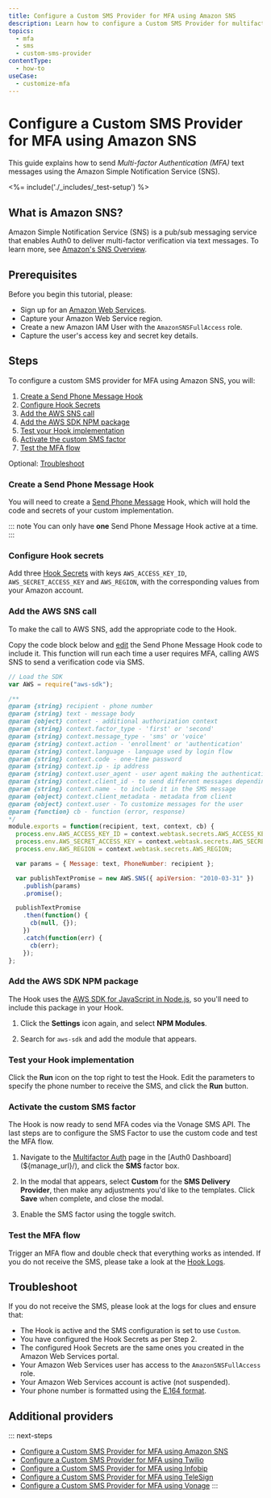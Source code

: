 ```yaml
---
title: Configure a Custom SMS Provider for MFA using Amazon SNS
description: Learn how to configure a Custom SMS Provider for multifactor authentication (MFA) using Amazon SNS.
topics:
  - mfa
  - sms
  - custom-sms-provider
contentType:
  - how-to
useCase:
  - customize-mfa
---
```

# Configure a Custom SMS Provider for MFA using Amazon SNS

This guide explains how to send <dfn data-key="multifactor-authentication">Multi-factor Authentication (MFA)</dfn> text messages using the Amazon Simple Notification Service (SNS).

<%= include('./_includes/_test-setup') %>

## What is Amazon SNS?

Amazon Simple Notification Service (SNS) is a pub/sub messaging service that enables Auth0 to deliver multi-factor verification via text messages. To learn more, see [Amazon's SNS Overview](https://aws.amazon.com/sns).

## Prerequisites

Before you begin this tutorial, please:

* Sign up for an [Amazon Web Services](https://portal.aws.amazon.com/billing/signup#/start).
* Capture your Amazon Web Service region.
* Create a new Amazon IAM User with the `AmazonSNSFullAccess` role.
* Capture the user's access key and secret key details.

## Steps

To configure a custom SMS provider for MFA using Amazon SNS, you will:

1. [Create a Send Phone Message Hook](#create-a-send-phone-message-hook)
2. [Configure Hook Secrets](#configure-hook-secrets)
3. [Add the AWS SNS call](#add-the-aws-sns-call)
4. [Add the AWS SDK NPM package](#add-the-aws-sdk-npm-package)
5. [Test your Hook implementation](#test-your-hook-implementation)
6. [Activate the custom SMS factor](#activate-the-custom-sms-factor)
7. [Test the MFA flow](#test-the-mfa-flow)

Optional: [Troubleshoot](#troubleshoot)

### Create a Send Phone Message Hook

You will need to create a [Send Phone Message](/hooks/extensibility-points/send-phone-message) Hook, which will hold the code and secrets of your custom implementation.

::: note
You can only have **one** Send Phone Message Hook active at a time.
:::

### Configure Hook secrets

Add three [Hook Secrets](/hooks/secrets/create) with keys `AWS_ACCESS_KEY_ID`, `AWS_SECRET_ACCESS_KEY` and `AWS_REGION`, with the corresponding values from your Amazon account.

### Add the AWS SNS call

To make the call to AWS SNS, add the appropriate code to the Hook.

Copy the code block below and [edit](/hooks/update) the Send Phone Message Hook code to include it. This function will run each time a user requires MFA, calling AWS SNS to send a verification code via SMS.

```js
// Load the SDK
var AWS = require("aws-sdk");

/**
@param {string} recipient - phone number
@param {string} text - message body
@param {object} context - additional authorization context
@param {string} context.factor_type - 'first' or 'second'
@param {string} context.message_type - 'sms' or 'voice'
@param {string} context.action - 'enrollment' or 'authentication'
@param {string} context.language - language used by login flow
@param {string} context.code - one-time password
@param {string} context.ip - ip address
@param {string} context.user_agent - user agent making the authentication request
@param {string} context.client_id - to send different messages depending on the client id
@param {string} context.name - to include it in the SMS message
@param {object} context.client_metadata - metadata from client
@param {object} context.user - To customize messages for the user
@param {function} cb - function (error, response)
*/
module.exports = function(recipient, text, context, cb) {
  process.env.AWS_ACCESS_KEY_ID = context.webtask.secrets.AWS_ACCESS_KEY_ID;
  process.env.AWS_SECRET_ACCESS_KEY = context.webtask.secrets.AWS_SECRET_ACCESS_KEY;
  process.env.AWS_REGION = context.webtask.secrets.AWS_REGION;

  var params = { Message: text, PhoneNumber: recipient };

  var publishTextPromise = new AWS.SNS({ apiVersion: "2010-03-31" })
    .publish(params)
    .promise();

  publishTextPromise
    .then(function() {
      cb(null, {});
    })
    .catch(function(err) {
      cb(err);
    });
};
```

### Add the AWS SDK NPM package

The Hook uses the [AWS SDK for JavaScript in Node.js](https://aws.amazon.com/sdk-for-node-js/), so you'll need to include this package in your Hook.

1. Click the **Settings** icon again, and select **NPM Modules**. 

2. Search for `aws-sdk` and add the module that appears.

### Test your Hook implementation

Click the **Run** icon on the top right to test the Hook. Edit the parameters to specify the phone number to receive the SMS, and click the **Run** button.

### Activate the custom SMS factor

The Hook is now ready to send MFA codes via the Vonage SMS API. The last steps are to configure the SMS Factor to use the custom code and test the MFA flow.

1. Navigate to the [Multifactor Auth](${manage_url}/#/mfa) page in the [Auth0 Dashboard](${manage_url}/), and click the **SMS** factor box.

2. In the modal that appears, select **Custom** for the **SMS Delivery Provider**, then make any adjustments you'd like to the templates. Click **Save** when complete, and close the modal.

3. Enable the SMS factor using the toggle switch.

### Test the MFA flow

Trigger an MFA flow and double check that everything works as intended. If you do not receive the SMS, please take a look at the [Hook Logs](/hooks/view-logs).

## Troubleshoot

If you do not receive the SMS, please look at the logs for clues and ensure that:

- The Hook is active and the SMS configuration is set to use `Custom`.
- You have configured the Hook Secrets as per Step 2.
- The configured Hook Secrets are the same ones you created in the Amazon Web Services portal.
- Your Amazon Web Services user has access to the `AmazonSNSFullAccess` role.
- Your Amazon Web Services account is active (not suspended).
- Your phone number is formatted using the [E.164 format](https://en.wikipedia.org/wiki/E.164).

## Additional providers

::: next-steps
* [Configure a Custom SMS Provider for MFA using Amazon SNS](/multifactor-authentication/send-phone-message-hook-amazon-sns)
* [Configure a Custom SMS Provider for MFA using Twilio](/multifactor-authentication/send-phone-message-hook-twilio)
* [Configure a Custom SMS Provider for MFA using Infobip](/multifactor-authentication/send-phone-message-hook-infobip)
* [Configure a Custom SMS Provider for MFA using TeleSign](/multifactor-authentication/send-phone-message-hook-telesign)
* [Configure a Custom SMS Provider for MFA using Vonage](/multifactor-authentication/send-phone-message-hook-vonage)
:::

